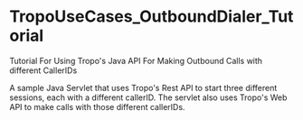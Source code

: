 # TropoUseCases_OutboundDialer_Tutorial
Tutorial For Using Tropo's Java API For Making Outbound Calls with different CallerIDs

A sample Java Servlet that uses Tropo's Rest API to start three different sessions, each with a different callerID.
The servlet also uses Tropo's Web API to make calls with those different callerIDs.
